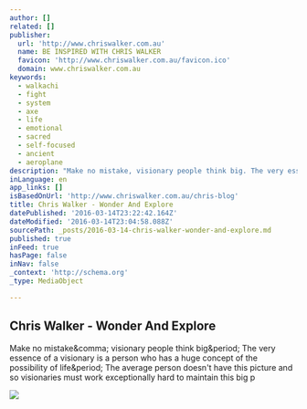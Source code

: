 ```yaml
---
author: []
related: []
publisher:
  url: 'http://www.chriswalker.com.au'
  name: BE INSPIRED WITH CHRIS WALKER
  favicon: 'http://www.chriswalker.com.au/favicon.ico'
  domain: www.chriswalker.com.au
keywords:
  - walkachi
  - fight
  - system
  - axe
  - life
  - emotional
  - sacred
  - self-focused
  - ancient
  - aeroplane
description: "Make no mistake, visionary people think big. The very essence of a visionary is a person who has a huge concept of the possibility of life. The average person doesn't have this picture and so visionaries must work exceptionally hard to maintain this big p"
inLanguage: en
app_links: []
isBasedOnUrl: 'http://www.chriswalker.com.au/chris-blog'
title: Chris Walker - Wonder And Explore
datePublished: '2016-03-14T23:22:42.164Z'
dateModified: '2016-03-14T23:04:58.088Z'
sourcePath: _posts/2016-03-14-chris-walker-wonder-and-explore.md
published: true
inFeed: true
hasPage: false
inNav: false
_context: 'http://schema.org'
_type: MediaObject

---
```

<article style=""><h1>Chris Walker - Wonder And Explore</h1><p>Make no mistake&amp;comma; visionary people think big&amp;period; The very essence of a visionary is a person who has a huge concept of the possibility of life&amp;period; The average person doesn't have this picture and so visionaries must work exceptionally hard to maintain this big p</p><img src="http://www.chriswalker.com.au/uploads/6/5/8/9/6589178/3959261.png?628" /></article>